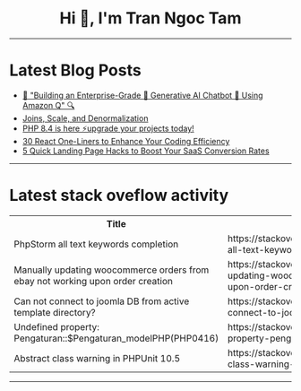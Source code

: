 <h1 align="center">Hi 👋, I'm Tran Ngoc Tam</h1>

---

# Latest Blog Posts 
<!-- BLOG-POST-LIST:START -->
- [🚀 &quot;Building an Enterprise-Grade 💼 Generative AI Chatbot 🤖 Using Amazon Q&quot; 🔍](https://dev.to/aws-builders/building-an-enterprise-grade-generative-ai-chatbot-using-amazon-q-9m3)
- [Joins, Scale, and Denormalization](https://dev.to/aws-heroes/joins-and-denormalization-3dan)
- [PHP 8.4 is here ⚡️upgrade your projects today!](https://dev.to/upsun/php-84-is-here-upgrade-your-projects-today-8eb)
- [30 React One-Liners to Enhance Your Coding Efficiency](https://dev.to/mursalfk/30-react-one-liners-to-enhance-your-coding-efficiency-33o7)
- [5 Quick Landing Page Hacks to Boost Your SaaS Conversion Rates](https://dev.to/mzaremski/5-quick-landing-page-hacks-to-boost-your-saas-conversion-rates-118f)
<!-- BLOG-POST-LIST:END -->

---

# Latest stack oveflow activity
<table>
  <tr><th>Title</th><th>Link</th></tr>
  <!-- STACKOVERFLOW:START --><tr><td>PhpStorm all text keywords completion</td><td>https://stackoverflow.com/questions/79272755/phpstorm-all-text-keywords-completion</td></tr><tr><td>Manually updating woocommerce orders from ebay not working upon order creation</td><td>https://stackoverflow.com/questions/79272688/manually-updating-woocommerce-orders-from-ebay-not-working-upon-order-creation</td></tr><tr><td>Can not connect to joomla DB from active template directory?</td><td>https://stackoverflow.com/questions/79272620/can-not-connect-to-joomla-db-from-active-template-directory</td></tr><tr><td>Undefined property: Pengaturan::$Pengaturan_modelPHP&lpar;PHP0416&rpar;</td><td>https://stackoverflow.com/questions/79272611/undefined-property-pengaturanpengaturan-modelphpphp0416</td></tr><tr><td>Abstract class warning in PHPUnit 10.5</td><td>https://stackoverflow.com/questions/79272604/abstract-class-warning-in-phpunit-10-5</td></tr><!-- STACKOVERFLOW:END -->
</table>

---


